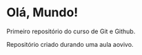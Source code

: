 # Olá, Mundo!
 Primeiro repositório do curso de Git e Github.

Repositório criado durando uma aula aovivo.